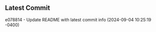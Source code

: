 
## Latest Commit
e078814 - Update README with latest commit info (2024-09-04 10:25:19 -0400) <Yunxi-Zhou>
